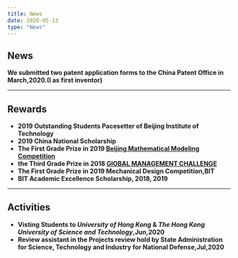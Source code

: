 ```yaml
---
title: News
date: 2020-05-13
type: "News"
---
```




## News

**We submitted two patent application forms to the China Patent Office in March,2020.(I as first inventor)**

----
## Rewards
+ **2019 Outstanding Students Pacesetter of Beijing Institute of Technology**
+ **2019 China National Scholarship**
+ **The First Grade Prize in 2019 [Beijing Mathematical Modeling Competition](http://list.wiki/China_Undergraduate_Mathematical_Contest_in_Modeling)**
+ **the Third Grade Prize in 2018 [GlOBAL MANAGEMENT CHALLENGE](http://globalmanagementchallenge.pt/worldgmc/)**
+ **The First Grade Prize in 2019 Mechanical Design Competition,BIT**
+ **BIT Academic Excellence Scholarship, 2018, 2019**

----

## Activities
+ **Visting Students to _University of Hong Kong_ & _The Hong Kong University of Science and Technology_,Jun,2020**
+ **Review assistant in the Projects review hold by State Administration for Science, Technology and Industry for National Defense,Jul,2020**

